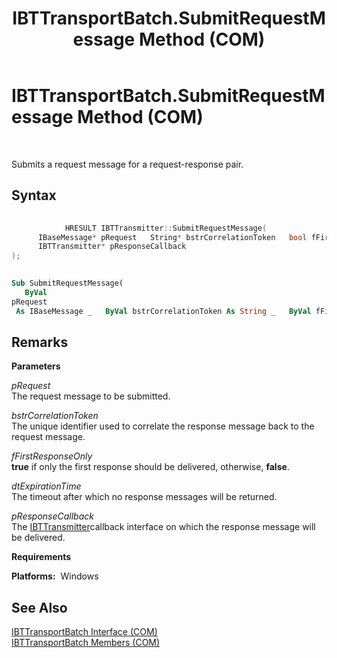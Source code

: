 ﻿---
title: IBTTransportBatch.SubmitRequestMessage Method (COM)
TOCTitle: IBTTransportBatch.SubmitRequestMessage Method (COM)
ms:assetid: 772f55ee-b0a4-49e4-83b4-dc1c5e35f4e8
ms:mtpsurl: https://msdn.microsoft.com/en-us/library/Aa560878(v=BTS.80)
ms:contentKeyID: 51529029
ms.date: 08/30/2017
mtps_version: v=BTS.80
dev_langs:
- c++
- vb
---

# IBTTransportBatch.SubmitRequestMessage Method (COM)

 

Submits a request message for a request-response pair.

## Syntax

``` c++
  
            HRESULT IBTTransmitter::SubmitRequestMessage(  
      IBaseMessage* pRequest   String* bstrCorrelationToken   bool fFirstResponseOnly   DateTime dtExpirationTime  
      IBTTransmitter* pResponseCallback   
);  
```

``` vb
  
Sub SubmitRequestMessage(  
   ByVal   
pRequest  
 As IBaseMessage _   ByVal bstrCorrelationToken As String _   ByVal fFirstResponseOnly As Boolean _   ByVal dtExpirationTime As DateTime _   ByVal pResponseCallback As IBTTransmitter _)  
```

## Remarks

**Parameters**

*pRequest*  
The request message to be submitted.

*bstrCorrelationToken*  
The unique identifier used to correlate the response message back to the request message.

*fFirstResponseOnly*  
**true** if only the first response should be delivered, otherwise, **false**.

*dtExpirationTime*  
The timeout after which no response messages will be returned.

*pResponseCallback*  
The [IBTTransmitter](ibttransmitter-interface-com.md)callback interface on which the response message will be delivered.

**Requirements**

**Platforms:**  Windows

## See Also

[IBTTransportBatch Interface (COM)](ibttransportbatch-interface-com.md)  
[IBTTransportBatch Members (COM)](ibttransportbatch-members-com.md)

